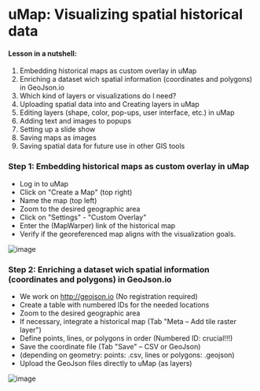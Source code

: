 # uMap: Visualizing spatial historical data


#### Lesson in a nutshell:

1. Embedding historical maps as custom overlay in uMap
2. Enriching a dataset wich spatial information (coordinates and polygons) in GeoJson.io
3. Which kind of layers or visualizations do I need?
4. Uploading spatial data into and Creating layers in uMap
5. Editing layers (shape, color, pop-ups, user interface, etc.) in uMap
6. Adding text and images to popups
7. Setting up a slide show
8. Saving maps as images
9. Saving spatial data for future use in other GIS tools

   

### Step 1: Embedding historical maps as custom overlay in uMap

* Log in to uMap
* Click on "Create a Map" (top right)
* Name the map (top left)
* Zoom to the desired geographic area
* Click on "Settings" - "Custom Overlay"
* Enter the (MapWarper) link of the historical map
* Verify if the georeferenced map aligns with the visualization goals.

![image](https://github.com/sdutrapereira/Visualizing-data-on-a-historical-map-with-uMap-/assets/119598409/d5ba6d9e-d437-490c-8168-487d20576f7a)


### Step 2: Enriching a dataset wich spatial information (coordinates and polygons) in GeoJson.io

* We work on http://geojson.io (No registration required)
* Create a table with numbered IDs for the needed locations
* Zoom to the desired geographic area
* If necessary, integrate a historical map (Tab "Meta – Add tile raster layer")
* Define points, lines, or polygons in order (Numbered ID: crucial!!!)
* Save the coordinate file (Tab "Save" – CSV or GeoJson)
* (depending on geometry: points: .csv, lines or polygons: .geojson)
* Upload the GeoJson files directly to uMap (as layers)

![image](https://github.com/sdutrapereira/Visualizing-data-on-a-historical-map-with-uMap-/assets/119598409/3d40712d-1c44-427b-9825-772a478c6031)

